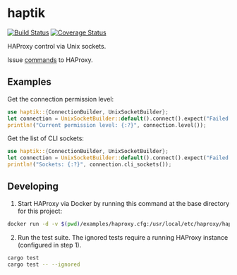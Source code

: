 # haptik

[![Build Status](https://travis-ci.org/austinhartzheim/haptik.svg?branch=master)](https://travis-ci.org/austinhartzheim/haptik)
[![Coverage Status](https://coveralls.io/repos/github/austinhartzheim/haptik/badge.svg?branch=master)](https://coveralls.io/github/austinhartzheim/haptik?branch=master)


HAProxy control via Unix sockets.

Issue [commands](https://cbonte.github.io/haproxy-dconv/2.2/management.html#9.3) to HAProxy.

## Examples
Get the connection permission level:
```rust
use haptik::{ConnectionBuilder, UnixSocketBuilder};
let connection = UnixSocketBuilder::default().connect().expect("Failed to connect");
println!("Current permission level: {:?}", connection.level());
```

Get the list of CLI sockets:
```rust
use haptik::{ConnectionBuilder, UnixSocketBuilder};
let connection = UnixSocketBuilder::default().connect().expect("Failed to connect");
println!("Sockets: {:?}", connection.cli_sockets());
```

## Developing
1. Start HAProxy via Docker by running this command at the base directory for this project:
```sh
docker run -d -v $(pwd)/examples/haproxy.cfg:/usr/local/etc/haproxy/haproxy.cfg -v /tmp/socket:/var/run --entrypoint haproxy -p 9999:9999 haproxy:latest -db -f /usr/local/etc/haproxy/haproxy.cfg
```
2. Run the test suite. The ignored tests require a running HAProxy instance (configured in step 1).
```sh
cargo test
cargo test -- --ignored
```